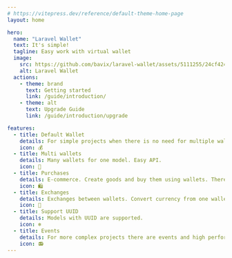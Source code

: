 ```yaml
---
# https://vitepress.dev/reference/default-theme-home-page
layout: home

hero:
  name: "Laravel Wallet"
  text: It's simple!
  tagline: Easy work with virtual wallet
  image:
    src: https://github.com/bavix/laravel-wallet/assets/5111255/24cf424a-0177-4712-b74c-52b4ba88c428
    alt: Laravel Wallet
  actions:
    - theme: brand
      text: Getting started
      link: /guide/introduction/
    - theme: alt
      text: Upgrade Guide
      link: /guide/introduction/upgrade

features:
  - title: Default Wallet
    details: For simple projects when there is no need for multiple wallets.
    icon: 💰
  - title: Multi wallets
    details: Many wallets for one model. Easy API.
    icon: 🎒
  - title: Purchases
    details: E-commerce. Create goods and buy them using wallets. There are also shopping carts, availability, taxes and fees.
    icon: 🛍️
  - title: Exchanges
    details: Exchanges between wallets. Convert currency from one wallet to another.
    icon: 💱
  - title: Support UUID
    details: Models with UUID are supported.
    icon: ❄️
  - title: Events
    details: For more complex projects there are events and high performance API.
    icon: 📻
---
```


